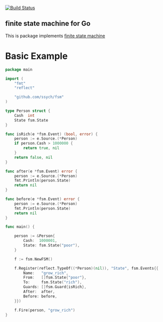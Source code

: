 [![Build Status](https://travis-ci.org/ssych/fsm.svg?branch=master)](https://travis-ci.org/ssych/fsm)

##  finite state machine for Go

This is package implements [finite state machine](https://en.wikipedia.org/wiki/Finite-state_machine)

# Basic Example

```go
package main

import (
	"fmt"
	"reflect"

	"github.com/ssych/fsm"
)

type Person struct {
	Сash  int
	State fsm.State
}

func isRich(e *fsm.Event) (bool, error) {
	person := e.Source.(*Person)
	if person.Сash > 1000000 {
		return true, nil
	}
	return false, nil
}

func after(e *fsm.Event) error {
	person := e.Source.(*Person)
	fmt.Println(person.State)
	return nil
}

func before(e *fsm.Event) error {
	person := e.Source.(*Person)
	fmt.Println(person.State)
	return nil
}

func main() {

	person := &Person{
		Сash:  1000001,
		State: fsm.State("poor"),
	}

	f := fsm.NewFSM()

	f.Register(reflect.TypeOf((*Person)(nil)), "State", fsm.Events{{
		Name:   "grow_rich",
		From:   []fsm.State{"poor"},
		To:     fsm.State("rich"),
		Guards: []fsm.Guard{isRich},
		After:  after,
		Before: before,
	}})

	f.Fire(person, "grow_rich")
}

```
